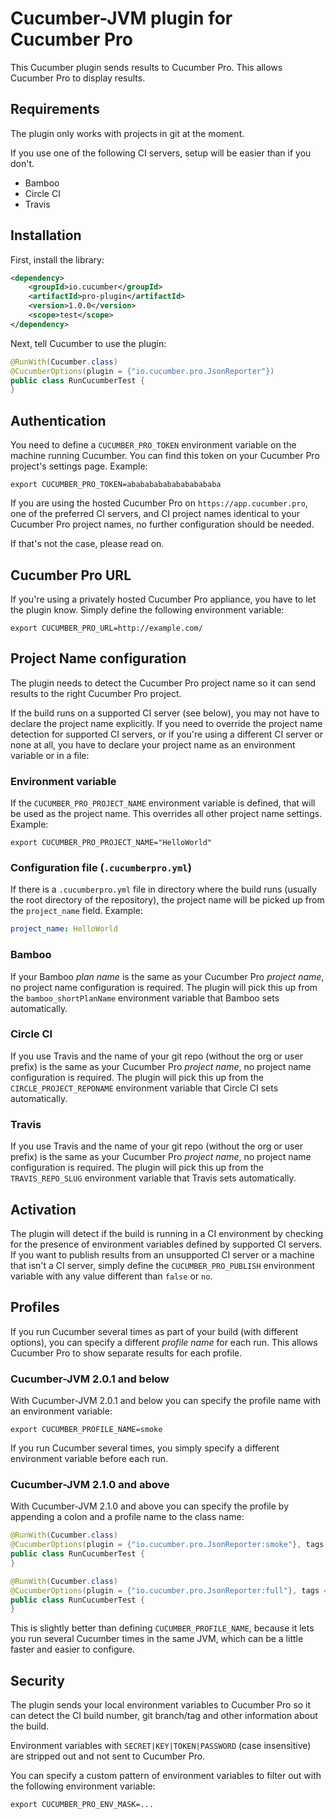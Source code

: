 # Cucumber-JVM plugin for Cucumber Pro

This Cucumber plugin sends results to Cucumber Pro. This allows
Cucumber Pro to display results.

## Requirements

The plugin only works with projects in git at the moment.

If you use one of the following CI servers, setup will be easier than if you don't.

* Bamboo
* Circle CI
* Travis

## Installation

First, install the library:

```xml
<dependency>
    <groupId>io.cucumber</groupId>
    <artifactId>pro-plugin</artifactId>
    <version>1.0.0</version>
    <scope>test</scope>
</dependency>
```

Next, tell Cucumber to use the plugin:

```java
@RunWith(Cucumber.class)
@CucumberOptions(plugin = {"io.cucumber.pro.JsonReporter"})
public class RunCucumberTest {
}
```

## Authentication

You need to define a `CUCUMBER_PRO_TOKEN` environment variable on the machine running Cucumber. You can find this token
on your Cucumber Pro project's settings page. Example:

```
export CUCUMBER_PRO_TOKEN=ababababababababababa
```

If you are using the hosted Cucumber Pro on `https://app.cucumber.pro`, one of the preferred CI servers, and CI project 
names identical to your Cucumber Pro project names, no further configuration should be needed. 

If that's not the case, please read on.

## Cucumber Pro URL

If you're using a privately hosted Cucumber Pro appliance, you have to let the plugin know. Simply define the following
environment variable:

```
export CUCUMBER_PRO_URL=http://example.com/
```

## Project Name configuration

The plugin needs to detect the Cucumber Pro project name so it can send results to the right Cucumber Pro project. 

If the build runs on a supported CI server (see below), you may not have to declare the project name explicitly.
If you need to override the project name detection for supported CI servers, or if you're using a different CI
server or none at all, you have to declare your project name as an environment variable or in a file:

### Environment variable

If the `CUCUMBER_PRO_PROJECT_NAME` environment variable is defined, that will be used as the project name.
This overrides all other project name settings. Example:

```
export CUCUMBER_PRO_PROJECT_NAME="HelloWorld"
```

### Configuration file (`.cucumberpro.yml`)

If there is a `.cucumberpro.yml` file in directory where the build runs (usually the root directory of the repository),
the project name will be picked up from the `project_name` field. Example:

```yaml
project_name: HelloWorld
```

### Bamboo

If your Bamboo *plan name* is the same as your Cucumber Pro *project name*, no project name configuration is required.
The plugin will pick this up from the `bamboo_shortPlanName` environment variable that Bamboo sets automatically.

### Circle CI

If you use Travis and the name of your git repo (without the org or user prefix) is the same as your Cucumber Pro 
*project name*, no project name configuration is required. The plugin will pick this up from the 
`CIRCLE_PROJECT_REPONAME` environment variable that Circle CI sets automatically.

### Travis

If you use Travis and the name of your git repo (without the org or user prefix) is the same as your Cucumber Pro 
*project name*, no project name configuration is required. The plugin will pick this up from the 
`TRAVIS_REPO_SLUG` environment variable that Travis sets automatically.

## Activation

The plugin will detect if the build is running in a CI environment by checking for the presence of environment
variables defined by supported CI servers. If you want to publish results from an unsupported CI server or
a machine that isn't a CI server, simply define the `CUCUMBER_PRO_PUBLISH` environment variable with any value
different than `false` or `no`.

## Profiles

If you run Cucumber several times as part of your build (with different options), you can
specify a different *profile name* for each run. This allows Cucumber Pro to show separate results for each profile.

### Cucumber-JVM 2.0.1 and below

With Cucumber-JVM 2.0.1 and below you can specify the profile name with an environment variable:

```
export CUCUMBER_PROFILE_NAME=smoke
```

If you run Cucumber several times, you simply specify a different environment variable before each run.

### Cucumber-JVM 2.1.0 and above

With Cucumber-JVM 2.1.0 and above you can specify the profile by appending a colon and a profile name to the class name:

```java
@RunWith(Cucumber.class)
@CucumberOptions(plugin = {"io.cucumber.pro.JsonReporter:smoke"}, tags = "@ui and @smoke")
public class RunCucumberTest {
}
```

```java
@RunWith(Cucumber.class)
@CucumberOptions(plugin = {"io.cucumber.pro.JsonReporter:full"}, tags = "not @ui and not @smoke")
public class RunCucumberTest {
}
```

This is slightly better than defining `CUCUMBER_PROFILE_NAME`, because it lets you run several Cucumber times in the
same JVM, which can be a little faster and easier to configure.

## Security

The plugin sends your local environment variables to Cucumber Pro so it can detect the CI build number, 
git branch/tag and other information about the build.

Environment variables with `SECRET|KEY|TOKEN|PASSWORD` (case insensitive) are stripped out and not sent to Cucumber Pro.

You can specify a custom pattern of environment variables to filter out with the following environment variable:

```
export CUCUMBER_PRO_ENV_MASK=...
```